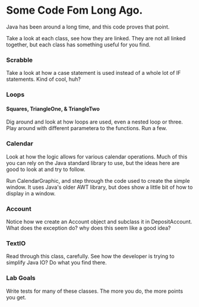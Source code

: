 # Some Code Fom Long Ago.

Java has been around a long time, and this code proves that point.

Take a look at each class, see how they are linked. They are not all linked together, but each class has something
useful for you find.

### Scrabble

Take a look at how a case statement is used instead of a whole lot of
IF statements. Kind of cool, huh?

### Loops

#### Squares, TriangleOne, & TriangleTwo

Dig around and look at how loops are used, even a nested loop or three.
Play around with different parametera to the functions. Run a few.

### Calendar

Look at how the logic allows for various calendar operations. Much of this
you can rely on the Java standard library to use, but the ideas here are good to
look at and try to follow. 

Run CalendarGraphic, and step through the code used to create the simple window. It uses Java's older AWT library, but does show a little bit of how to display in a window.

### Account

Notice how we create an Account object and subclass it in DepositAccount. 
What does the exception do? why does this seem like a good idea?

### TextIO

Read through this class, carefully. See how the developer is trying to simplify Java
IO? Do what you find there.

### Lab Goals

Write tests for many of these classes. The more you do, the more points you get.